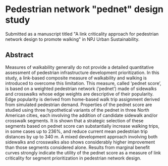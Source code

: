 # Pedestrian network "pednet" design study
Submitted as a manuscript titled "A link criticality approach for pedestrian network design to promote walking" in NPJ Urban Sustainability.

## Abstract
Measures of walkability generally do not provide a detailed quantitative assessment of pedestrian infrastructure development prioritization. In this study, a link-based composite measure of walkability and walking is introduced to overcome this limitation. This measure, called ‘pednet score’, is based on a weighted pedestrian network (‘pednet’) made of sidewalks and crosswalks whose edge weights are descriptive of their popularity. Edge popularity is derived from home-based walk trip assignment derived from simulated pedestrian demand. Properties of the pednet score are studied using three hypothetical variants of the pednet in three North American cities, each involving the addition of candidate sidewalk and/or crosswalk segments. It is shown that a strategic selection of these segments based on pednet score can substantially increase walking trips, in some cases up to 236%, and reduce current mean pedestrian trip distances by up to 340 m. A mixed development approach involving both sidewalks and crosswalks also shows considerably higher improvement than those segments considered alone. Results from marginal benefit curves strongly indicate the utility of the pednet score as a measure of link criticality for segment prioritization in pedestrian network design.

